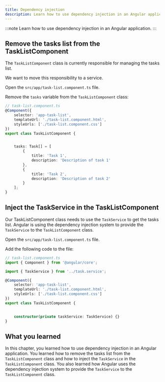 ```yaml
---
title: Dependency injection
description: Learn how to use dependency injection in an Angular application.
---
```


:::note
Learn how to use dependency injection in an Angular application.
:::

## Remove the tasks list from the TaskListComponent

The `TaskListComponent` class is currently responsible for managing the tasks list.

We want to move this responsibility to a service.

Open the `src/app/task-list.component.ts` file.

Remove the `tasks` variable from the `TaskListComponent` class:

```typescript del={"remove the task list": 9-19}
// task-list.component.ts
@Component({
    selector: 'app-task-list',
    templateUrl: './task-list.component.html',
    styleUrls: ['./task-list.component.css']
})
export class TaskListComponent {


    tasks: Task[] = [
        {
            title: 'Task 1',
            description: 'Description of task 1'
        },
        {
            title: 'Task 2',
            description: 'Description of task 2'
        }
    ];
}
```

## Inject the TaskService in the TaskListComponent

Our TaskListComponent class needs to use the `TaskService` to get the tasks list.
Angular is using the dependency injection system to provide the `TaskService` to the `TaskListComponent` class.

Open the `src/app/task-list.component.ts` file.

Add the following code to the file:

```typescript ins={"import the TaskService": 3-4} ins={"Inject the TaskService in the class constructor": 13-14}
// task-list.component.ts
import { Component } from '@angular/core';

import { TaskService } from '../task.service';

@Component({
    selector: 'app-task-list',
    templateUrl: './task-list.component.html',
    styleUrls: ['./task-list.component.css']
})
export class TaskListComponent {

    
    constructor(private taskService: TaskService) {}
}
```

## What you learned

In this chapter, you learned how to use dependency injection in an Angular application. You learned how to remove the tasks list from the `TaskListComponent` class and how to inject the `TaskService` in the `TaskListComponent` class. You also learned how Angular uses the dependency injection system to provide the `TaskService` to the `TaskListComponent` class.
